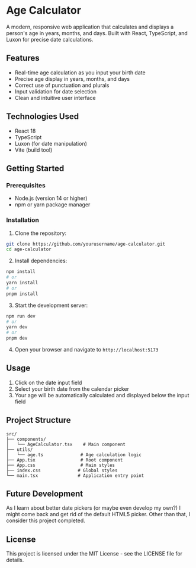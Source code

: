 # Age Calculator

A modern, responsive web application that calculates and displays a person's age in years, months, and days. Built with React, TypeScript, and Luxon for precise date calculations.

## Features

- Real-time age calculation as you input your birth date
- Precise age display in years, months, and days
- Correct use of punctuation and plurals
- Input validation for date selection
- Clean and intuitive user interface

## Technologies Used

- React 18
- TypeScript
- Luxon (for date manipulation)
- Vite (build tool)

## Getting Started

### Prerequisites

- Node.js (version 14 or higher)
- npm or yarn package manager

### Installation

1. Clone the repository:
```bash
git clone https://github.com/yourusername/age-calculator.git
cd age-calculator
```

2. Install dependencies:
```bash
npm install
# or
yarn install
# or
pnpm install
```

3. Start the development server:
```bash
npm run dev
# or
yarn dev
# or
pnpm dev
```

4. Open your browser and navigate to `http://localhost:5173`

## Usage

1. Click on the date input field
2. Select your birth date from the calendar picker
3. Your age will be automatically calculated and displayed below the input field

## Project Structure

```
src/
├── components/
│   └── AgeCalculator.tsx    # Main component
├── utils/
│   └── age.ts              # Age calculation logic
├── App.tsx                 # Root component
├── App.css                 # Main styles
├── index.css              # Global styles
└── main.tsx               # Application entry point
```

## Future Development
As I learn about better date pickers (or maybe even develop my own?) I might come back and get rid of the default HTML5 picker. Other than that, I consider this project completed.

## License

This project is licensed under the MIT License - see the LICENSE file for details.
